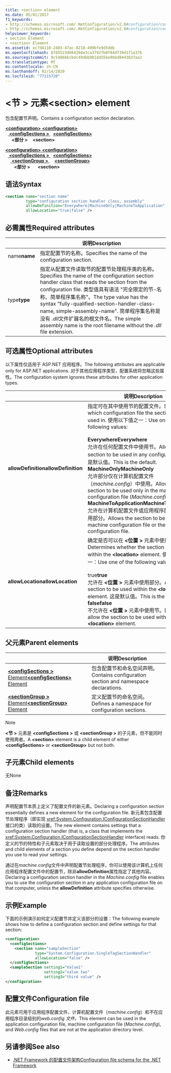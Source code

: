 ```yaml
---
title: <section> element
ms.date: 05/01/2017
f1_keywords:
- http://schemas.microsoft.com/.NetConfiguration/v2.0#configuration/configSections/section
- http://schemas.microsoft.com/.NetConfiguration/v2.0#configuration/configSections/sectionGroup/section
helpviewer_keywords:
- section Element
- <section> Element
ms.assetid: ec7d4110-2403-47ac-8218-499bfe9d5ddb
ms.openlocfilehash: 8785523d664294e3ca3792fb0f84d739d1f1a376
ms.sourcegitcommit: 9c54866bcbdc49dbb981dd55be9bbd0443837aa2
ms.translationtype: MT
ms.contentlocale: zh-CN
ms.lasthandoff: 02/14/2020
ms.locfileid: "77215720"
---
```

# <a name="section-element"></a><span data-ttu-id="45d2c-102">\<节 > 元素</span><span class="sxs-lookup"><span data-stu-id="45d2c-102">\<section> element</span></span>

<span data-ttu-id="45d2c-103">包含配置节声明。</span><span class="sxs-lookup"><span data-stu-id="45d2c-103">Contains a configuration section declaration.</span></span>

<span data-ttu-id="45d2c-104">[ **\<configuration>** ](configuration-element.md)</span><span class="sxs-lookup"><span data-stu-id="45d2c-104">[**\<configuration>**](configuration-element.md)</span></span>\
<span data-ttu-id="45d2c-105">&nbsp;&nbsp;[ **\<configSections >** ](configsections-element-for-configuration.md)</span><span class="sxs-lookup"><span data-stu-id="45d2c-105">&nbsp;&nbsp;[**\<configSections>**](configsections-element-for-configuration.md)</span></span>\
<span data-ttu-id="45d2c-106">&nbsp;&nbsp;&nbsp;&nbsp; **\<部分 >**</span><span class="sxs-lookup"><span data-stu-id="45d2c-106">&nbsp;&nbsp;&nbsp;&nbsp;**\<section>**</span></span>

<span data-ttu-id="45d2c-107">[ **\<configuration>** ](configuration-element.md)</span><span class="sxs-lookup"><span data-stu-id="45d2c-107">[**\<configuration>**](configuration-element.md)</span></span>\
<span data-ttu-id="45d2c-108">&nbsp;&nbsp;[ **\<configSections >** ](configsections-element-for-configuration.md)</span><span class="sxs-lookup"><span data-stu-id="45d2c-108">&nbsp;&nbsp;[**\<configSections>**](configsections-element-for-configuration.md)</span></span>\
<span data-ttu-id="45d2c-109">&nbsp;&nbsp;&nbsp;&nbsp;[ **\<sectionGroup >** ](sectiongroup-element-for-configsections.md)</span><span class="sxs-lookup"><span data-stu-id="45d2c-109">&nbsp;&nbsp;&nbsp;&nbsp;[**\<sectionGroup>**](sectiongroup-element-for-configsections.md)</span></span>\
<span data-ttu-id="45d2c-110">&nbsp;&nbsp;&nbsp;&nbsp;&nbsp;&nbsp; **\<部分 >**</span><span class="sxs-lookup"><span data-stu-id="45d2c-110">&nbsp;&nbsp;&nbsp;&nbsp;&nbsp;&nbsp;**\<section>**</span></span>

## <a name="syntax"></a><span data-ttu-id="45d2c-111">语法</span><span class="sxs-lookup"><span data-stu-id="45d2c-111">Syntax</span></span>

```xml
<section name="section name"
         type="configuration section handler class, assembly"
         allowDefinition="Everywhere|MachineOnly|MachineToApplication" 
         allowLocation="true|false" />
```

## <a name="required-attributes"></a><span data-ttu-id="45d2c-112">必需属性</span><span class="sxs-lookup"><span data-stu-id="45d2c-112">Required attributes</span></span>

|           | <span data-ttu-id="45d2c-113">说明</span><span class="sxs-lookup"><span data-stu-id="45d2c-113">Description</span></span> |
| --------- | ----------- |
| <span data-ttu-id="45d2c-114">name</span><span class="sxs-lookup"><span data-stu-id="45d2c-114">**name**</span></span>  | <span data-ttu-id="45d2c-115">指定配置节的名称。</span><span class="sxs-lookup"><span data-stu-id="45d2c-115">Specifies the name of the configuration section.</span></span> |
| <span data-ttu-id="45d2c-116">type</span><span class="sxs-lookup"><span data-stu-id="45d2c-116">**type**</span></span>  | <span data-ttu-id="45d2c-117">指定从配置文件读取节的配置节处理程序类的名称。</span><span class="sxs-lookup"><span data-stu-id="45d2c-117">Specifies the name of the configuration section handler class that reads the section from the configuration file.</span></span> <span data-ttu-id="45d2c-118">类型值具有语法 "完全限定的节-名称、简单程序集名称"。</span><span class="sxs-lookup"><span data-stu-id="45d2c-118">The type value has the syntax "fully-qualified-section-handler-class-name, simple-assembly-name".</span></span> <span data-ttu-id="45d2c-119">简单程序集名称是没有 *.dll*文件扩展名的根文件名。</span><span class="sxs-lookup"><span data-stu-id="45d2c-119">The simple assembly name is the root filename without the *.dll* file extension.</span></span> |

## <a name="optional-attributes"></a><span data-ttu-id="45d2c-120">可选属性</span><span class="sxs-lookup"><span data-stu-id="45d2c-120">Optional attributes</span></span>

<span data-ttu-id="45d2c-121">以下属性仅适用于 ASP.NET 应用程序。</span><span class="sxs-lookup"><span data-stu-id="45d2c-121">The following attributes are applicable only for ASP.NET applications.</span></span> <span data-ttu-id="45d2c-122">对于其他应用程序类型，配置系统将忽略这些属性。</span><span class="sxs-lookup"><span data-stu-id="45d2c-122">The configuration system ignores these attributes for other application types.</span></span>

|                     | <span data-ttu-id="45d2c-123">说明</span><span class="sxs-lookup"><span data-stu-id="45d2c-123">Description</span></span> |
| ------------------- | ----------- |
| <span data-ttu-id="45d2c-124">**allowDefinition**</span><span class="sxs-lookup"><span data-stu-id="45d2c-124">**allowDefinition**</span></span> | <span data-ttu-id="45d2c-125">指定可在其中使用节的配置文件。</span><span class="sxs-lookup"><span data-stu-id="45d2c-125">Specifies which configuration file the section can be used in.</span></span> <span data-ttu-id="45d2c-126">使用以下值之一：</span><span class="sxs-lookup"><span data-stu-id="45d2c-126">Use one of the following values:</span></span><br><br><span data-ttu-id="45d2c-127">**Everywhere**</span><span class="sxs-lookup"><span data-stu-id="45d2c-127">**Everywhere**</span></span><br><span data-ttu-id="45d2c-128">允许在任何配置文件中使用节。</span><span class="sxs-lookup"><span data-stu-id="45d2c-128">Allows the section to be used in any configuration file.</span></span> <span data-ttu-id="45d2c-129">这是默认值。</span><span class="sxs-lookup"><span data-stu-id="45d2c-129">This is the default.</span></span><br><span data-ttu-id="45d2c-130">**MachineOnly**</span><span class="sxs-lookup"><span data-stu-id="45d2c-130">**MachineOnly**</span></span><br><span data-ttu-id="45d2c-131">允许部分仅在计算机配置文件（*machine.config*）中使用。</span><span class="sxs-lookup"><span data-stu-id="45d2c-131">Allows the section to be used only in the machine configuration file (*Machine.config*).</span></span><br><span data-ttu-id="45d2c-132">**MachineToApplication**</span><span class="sxs-lookup"><span data-stu-id="45d2c-132">**MachineToApplication**</span></span><br><span data-ttu-id="45d2c-133">允许在计算机配置文件或应用程序配置文件中使用部分。</span><span class="sxs-lookup"><span data-stu-id="45d2c-133">Allows the section to be used in the machine configuration file or the application configuration file.</span></span> |
| <span data-ttu-id="45d2c-134">**allowLocation**</span><span class="sxs-lookup"><span data-stu-id="45d2c-134">**allowLocation**</span></span>   | <span data-ttu-id="45d2c-135">确定是否可以在 **\<位置 >** 元素中使用节。</span><span class="sxs-lookup"><span data-stu-id="45d2c-135">Determines whether the section can be used within the **\<location>** element.</span></span> <span data-ttu-id="45d2c-136">使用以下值之一：</span><span class="sxs-lookup"><span data-stu-id="45d2c-136">Use one of the following values:</span></span><br><br><span data-ttu-id="45d2c-137">true</span><span class="sxs-lookup"><span data-stu-id="45d2c-137">**true**</span></span><br><span data-ttu-id="45d2c-138">允许在 **\<位置 >** 元素中使用部分。</span><span class="sxs-lookup"><span data-stu-id="45d2c-138">Allows the section to be used within the **\<location>** element.</span></span> <span data-ttu-id="45d2c-139">这是默认值。</span><span class="sxs-lookup"><span data-stu-id="45d2c-139">This is the default.</span></span><br><span data-ttu-id="45d2c-140">**false**</span><span class="sxs-lookup"><span data-stu-id="45d2c-140">**false**</span></span><br><span data-ttu-id="45d2c-141">不允许在 **\<位置 >** 元素中使用节。</span><span class="sxs-lookup"><span data-stu-id="45d2c-141">Does not allow the section to be used within the **\<location>** element.</span></span> |

## <a name="parent-elements"></a><span data-ttu-id="45d2c-142">父元素</span><span class="sxs-lookup"><span data-stu-id="45d2c-142">Parent elements</span></span>

|     | <span data-ttu-id="45d2c-143">说明</span><span class="sxs-lookup"><span data-stu-id="45d2c-143">Description</span></span> |
| --- | ----------- |
| [<span data-ttu-id="45d2c-144"> **\<configSections >** Element</span><span class="sxs-lookup"><span data-stu-id="45d2c-144">**\<configSections>** Element</span></span>](configsections-element-for-configuration.md) | <span data-ttu-id="45d2c-145">包含配置节和命名空间声明。</span><span class="sxs-lookup"><span data-stu-id="45d2c-145">Contains configuration section and namespace declarations.</span></span> |
| [<span data-ttu-id="45d2c-146"> **\<sectionGroup >** Element</span><span class="sxs-lookup"><span data-stu-id="45d2c-146">**\<sectionGroup>** Element</span></span>](sectiongroup-element-for-configsections.md) | <span data-ttu-id="45d2c-147">定义配置节的命名空间。</span><span class="sxs-lookup"><span data-stu-id="45d2c-147">Defines a namespace for configuration sections.</span></span> |

> [!NOTE]
> <span data-ttu-id="45d2c-148">**\<节 >** 元素是 **\<configSections >** 或 **\<sectionGroup >** 的子元素，但不能同时使用两者。</span><span class="sxs-lookup"><span data-stu-id="45d2c-148">A **\<section>** element is a child element of either **\<configSections>** or **\<sectionGroup>** but not both.</span></span>

## <a name="child-elements"></a><span data-ttu-id="45d2c-149">子元素</span><span class="sxs-lookup"><span data-stu-id="45d2c-149">Child elements</span></span>

<span data-ttu-id="45d2c-150">无</span><span class="sxs-lookup"><span data-stu-id="45d2c-150">None</span></span>

## <a name="remarks"></a><span data-ttu-id="45d2c-151">备注</span><span class="sxs-lookup"><span data-stu-id="45d2c-151">Remarks</span></span>

<span data-ttu-id="45d2c-152">声明配置节本质上定义了配置文件的新元素。</span><span class="sxs-lookup"><span data-stu-id="45d2c-152">Declaring a configuration section essentially defines a new element for the configuration file.</span></span> <span data-ttu-id="45d2c-153">新元素包含配置节处理程序（即实现 <xref:System.Configuration.IConfigurationSectionHandler> 接口的类）读取的设置。</span><span class="sxs-lookup"><span data-stu-id="45d2c-153">The new element contains settings that a configuration section handler (that is, a class that implements the <xref:System.Configuration.IConfigurationSectionHandler> interface) reads.</span></span> <span data-ttu-id="45d2c-154">你定义的节的特性和子元素取决于用于读取设置的部分处理程序。</span><span class="sxs-lookup"><span data-stu-id="45d2c-154">The attributes and child elements of a section you define depend on the section handler you use to read your settings.</span></span>

<span data-ttu-id="45d2c-155">通过在*machine.config*文件中声明配置节处理程序，你可以使用该计算机上任何应用程序配置文件中的配置节，除非**allowDefinition**属性指定了其他内容。</span><span class="sxs-lookup"><span data-stu-id="45d2c-155">Declaring a configuration section handler in the *Machine.config* file enables you to use the configuration section in any application configuration file on that computer, unless the **allowDefinition** attribute specifies otherwise.</span></span>

## <a name="example"></a><span data-ttu-id="45d2c-156">示例</span><span class="sxs-lookup"><span data-stu-id="45d2c-156">Example</span></span>

<span data-ttu-id="45d2c-157">下面的示例演示如何定义配置节并定义该部分的设置：</span><span class="sxs-lookup"><span data-stu-id="45d2c-157">The following example shows how to define a configuration section and define settings for that section:</span></span>

```xml
<configuration>
  <configSections>
    <section name="sampleSection"
             type="System.Configuration.SingleTagSectionHandler" 
             allowLocation="false" />
  </configSections>
  <sampleSection setting1="Value1" 
                 setting2="value two" 
                 setting3="third value" />
</configuration>
```

## <a name="configuration-file"></a><span data-ttu-id="45d2c-158">配置文件</span><span class="sxs-lookup"><span data-stu-id="45d2c-158">Configuration file</span></span>

<span data-ttu-id="45d2c-159">此元素可用于应用程序配置文件、计算机配置文件（*machine.config*）和不在应用程序目录级别的*web.config 文件。*</span><span class="sxs-lookup"><span data-stu-id="45d2c-159">This element can be used in the application configuration file, machine configuration file (*Machine.config*), and *Web.config* files that are not at the application directory level.</span></span>

## <a name="see-also"></a><span data-ttu-id="45d2c-160">另请参阅</span><span class="sxs-lookup"><span data-stu-id="45d2c-160">See also</span></span>

- [<span data-ttu-id="45d2c-161">.NET Framework 的配置文件架构</span><span class="sxs-lookup"><span data-stu-id="45d2c-161">Configuration file schema for the .NET Framework</span></span>](index.md)
